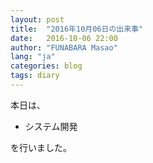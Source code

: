 ```yaml
---
layout: post
title:  "2016年10月06日の出来事"
date:   2016-10-06 22:00
author: "FUNABARA Masao"
lang: "ja"
categories: blog
tags: diary
---
```


本日は、

* システム開発

を行いました。
